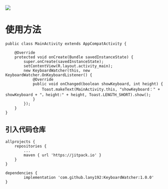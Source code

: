 [![](https://jitpack.io/v/lany192/KeyboardWatcher.svg)](https://jitpack.io/#lany192/KeyboardWatcher)

# 使用方法

    public class MainActivity extends AppCompatActivity {
    
        @Override
        protected void onCreate(Bundle savedInstanceState) {
            super.onCreate(savedInstanceState);
            setContentView(R.layout.activity_main);
            new KeyboardWatcher(this, new KeyboardWatcher.OnKeyboardListener() {
                @Override
                public void onChanged(boolean showKeyboard, int height) {
                    Toast.makeText(MainActivity.this, "showKeyboard：" + showKeyboard + "，height:" + height, Toast.LENGTH_SHORT).show();
                }
            });
        }
    }

## 引入代码仓库

	allprojects {
		repositories {
		    ...
		    maven { url 'https://jitpack.io' }
		}
	}

	dependencies {
        	implementation 'com.github.lany192:KeyboardWatcher:1.0.0'
	}

